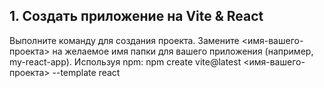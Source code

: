 ## 1. Создать приложение на Vite & React ##
Выполните команду для создания проекта.
Замените <имя-вашего-проекта> на желаемое имя папки для вашего приложения (например, my-react-app).
Используя npm:
npm create vite@latest <имя-вашего-проекта> --template react

